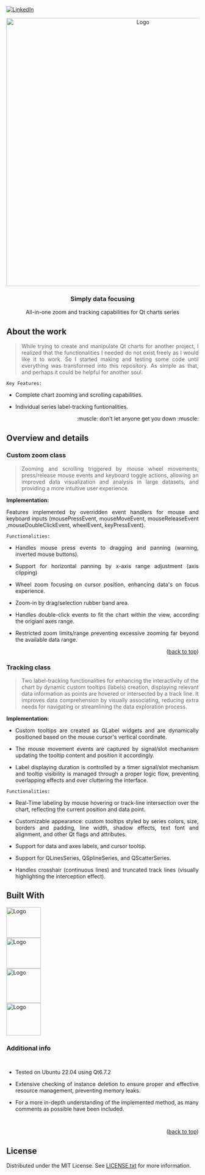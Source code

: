 [![LinkedIn][linkedin-shield]][linkedin-url]

<!-- PROJECT LOGO -->
<div align="center">
  <a align="center">
    <img src="https://github.com/criogenox/E-Symbolic-Railway-Dynamics-Formulation/assets/53323058/69c4827e-2319-4b96-9daf-5d5687b504ab.png" alt="Logo" width="700">
  </a>
  <h3 align="center">Simply data focusing </h3>
  <p align="center">
    All-in-one zoom and tracking capabilities for Qt charts series 
  </p>
</div>

## About the work

<div align="justify">
  <p>
  
> While trying to create and manipulate Qt charts for another project, I realized that the functionalities I needed do not exist freely as I would like it to work. So I started making and testing some code until everything was transformed into this repository. As simple as that, and perhaps it could be helpful for another soul.

`Key Features:`

- Complete chart zooming and scrolling capabilities. 
- Individual series label-tracking funtionalities.

   </p>
       <p align="right">
    :muscle: don't let anyone get you down :muscle:
  </p> 
   <div>
   
## Overview and details

### Custom zoom class

<div align="justify">
  <p>

> Zooming and scrolling triggered by mouse wheel movements, press/release mouse events and keyboard toggle actions, allowing an improved data visualization and analysis in large datasets, and providing a more intuitive user experience.

**Implementation:**

Features implemented by overridden event handlers for mouse and keyboard inputs (mousePressEvent, mouseMoveEvent, mouseReleaseEvent ,mouseDoubleClickEvent, wheelEvent, keyPressEvent).

`Functionalities:`

- Handles mouse press events to dragging and panning (warning, inverted mouse buttons).
- Support for horizontal panning by x-axis range adjustment (axis clipping)
- Wheel zoom focusing on cursor position, enhancing data's on focus experience.
- Zoom-in by drag/selection rubber band area.
- Handles double-click events to fit the chart within the view, according the origianl axes range.
- Restricted zoom limits/range preventing excessive zooming far beyond the available data range.
 
  </p>
   <div>

<p align="right">(<a href="#top">back to top</a>)</p>

### Tracking class

<div align="justify">
  <p>

> Two label-tracking functionalities for enhancing the interactivity of the chart by dynamic custom tooltips (labels) creation, displaying relevant data information as points are hovered or intersected by a track line. It improves data comprehension by visually associating, reducing extra needs for navigating or streamlining the data exploration process.

**Implementation:**

- Custom tooltips are created as QLabel widgets and are dynamically positioned based on the mouse cursor's vertical coordinate.

- The mouse movement events are captured by signal/slot mechanism updating the tooltip content and position it accordingly.

- Label displaying duration is controlled by a timer signal/slot mechanism and tooltip visibility is managed through a proper logic flow, preventing overlapping effects and over cluttering the interface.

`Functionalities:`

- Real-Time labeling by mouse hovering or track-line intersection over the chart, reflecting the current position and data point.

- Customizable appearance: custom tooltips styled by series colors, size, borders and padding, line width, shadow effects, text font and alignment, and other Qt flags and attributes.

- Support for data and axes labels, and cursor tooltip.

- Support for QLinesSeries, QSplineSeries, and QScatterSeries.

- Handles crosshair (continuous lines) and truncated track lines (visually highlighting the interception effect).

   </p>
   <div>

## Built With

<div style="display: flex; flex-direction: column; align=center">
    <img class="img"src="https://github.com/criogenox/B_ECC-Cpp-version_plot-capabilities_noGUI/assets/53323058/1fdf2d22-fb04-45aa-9db0-8bd973942914.png" alt="Logo" width="90" height="80"/>
    <img class="img"src="https://github.com/criogenox/B_ECC-Cpp-version_plot-capabilities_noGUI/assets/53323058/6870b0b2-403c-49da-b745-5714b08f4a73.png" alt="Logo" width="90" height="80"/>
    <img class="img"src="https://github.com/criogenox/B_ECC-Cpp-version_plot-capabilities_noGUI/assets/53323058/7f7c66db-97e3-49a1-92d9-df41500b54ae.png" alt="Logo" width="90" height="90"/>
    <img class="img"src="https://github.com/criogenox/B_ECC-Cpp-version_plot-capabilities_noGUI/assets/53323058/781b169a-440c-4c8a-9fbb-caa5ce150d13.png" alt="Logo" width="90" height="85"/>

### Additional info

- Tested on Ubuntu 22.04 using Qt6.7.2
  
- Extensive checking of instance deletion to ensure proper and effective resource management, preventing memory leaks.
  
- For a more in-depth understanding of the implemented method, as many comments as possible have been included.

</div>

<p align="right">(<a href="#top">back to top</a>)</p>

<!-- LICENSE -->
## License

Distributed under the MIT License. See [LICENSE.txt][license-url] for more information.

<!-- MARKDOWN LINKS & IMAGES -->
[linkedin-shield]: https://user-images.githubusercontent.com/53323058/230575198-fa1acbf4-8f82-4d8e-b245-3979276bc240.png
[linkedin-url]: https://www.linkedin.com/in/criogenox/
[eqsreadme-url]: https://github.com/criogenox/E-Symbolic-Railway-Dynamics-Formulation/tree/master/eqs2latex
[eqssrc-url]: https://github.com/criogenox/E-Symbolic-Railway-Dynamics-Formulation/tree/master/eqs2latex/src
[ginac-url]: https://www.ginac.de/
[license-url]: https://github.com/criogenox/All-in-one-Zoom-and-Tracking-for-Qt-Charts/tree/master?tab=MIT-1-ov-file
